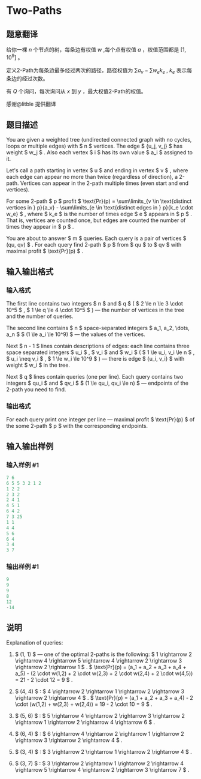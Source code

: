 # Two-Paths

## 题意翻译

给你一棵 $n$ 个节点的树，每条边有权值 $w$ ,每个点有权值 $a$ ，权值范围都是 $[1,10^9]$ 。

定义2-Path为每条边最多经过两次的路径，路径权值为 $\sum a_v-\sum w_e k_e$ , $k_e$ 表示每条边的经过次数。

有 $Q$ 个询问，每次询问从 $x$ 到 $y$ ，最大权值2-Path的权值。

感谢@litble 提供翻译

## 题目描述

You are given a weighted tree (undirected connected graph with no cycles, loops or multiple edges) with $ n $ vertices. The edge $ \{u_j, v_j\} $ has weight $ w_j $ . Also each vertex $ i $ has its own value $ a_i $ assigned to it.

Let's call a path starting in vertex $ u $ and ending in vertex $ v $ , where each edge can appear no more than twice (regardless of direction), a 2-path. Vertices can appear in the 2-path multiple times (even start and end vertices).

For some 2-path $ p $ profit $ \text{Pr}(p) = \sum\limits_{v \in \text{distinct vertices in } p}{a_v} - \sum\limits_{e \in \text{distinct edges in } p}{k_e \cdot w_e} $ , where $ k_e $ is the number of times edge $ e $ appears in $ p $ . That is, vertices are counted once, but edges are counted the number of times they appear in $ p $ .

You are about to answer $ m $ queries. Each query is a pair of vertices $ (qu, qv) $ . For each query find 2-path $ p $ from $ qu $ to $ qv $ with maximal profit $ \text{Pr}(p) $ .

## 输入输出格式

### 输入格式

The first line contains two integers $ n $ and $ q $ ( $ 2 \le n \le 3 \cdot 10^5 $ , $ 1 \le q \le 4 \cdot 10^5 $ ) — the number of vertices in the tree and the number of queries.

The second line contains $ n $ space-separated integers $ a_1, a_2, \dots, a_n $ $ (1 \le a_i \le 10^9) $ — the values of the vertices.

Next $ n - 1 $ lines contain descriptions of edges: each line contains three space separated integers $ u_i $ , $ v_i $ and $ w_i $ ( $ 1 \le u_i, v_i \le n $ , $ u_i \neq v_i $ , $ 1 \le w_i \le 10^9 $ ) — there is edge $ \{u_i, v_i\} $ with weight $ w_i $ in the tree.

Next $ q $ lines contain queries (one per line). Each query contains two integers $ qu_i $ and $ qv_i $ $ (1 \le qu_i, qv_i \le n) $ — endpoints of the 2-path you need to find.

### 输出格式

For each query print one integer per line — maximal profit $ \text{Pr}(p) $ of the some 2-path $ p $ with the corresponding endpoints.

## 输入输出样例

### 输入样例 #1

```cpp
7 6
6 5 5 3 2 1 2
1 2 2
2 3 2
2 4 1
4 5 1
6 4 2
7 3 25
1 1
4 4
5 6
6 4
3 4
3 7

```
### 输出样例 #1

```cpp
9
9
9
8
12
-14

```
## 说明

Explanation of queries:

1. $ (1, 1) $ — one of the optimal 2-paths is the following: $ 1 \rightarrow 2 \rightarrow 4 \rightarrow 5 \rightarrow 4 \rightarrow 2 \rightarrow 3 \rightarrow 2 \rightarrow 1 $ . $ \text{Pr}(p) = (a_1 + a_2 + a_3 + a_4 + a_5) - (2 \cdot w(1,2) + 2 \cdot w(2,3) + 2 \cdot w(2,4) + 2 \cdot w(4,5)) = 21 - 2 \cdot 12 = 9 $ .

2. $ (4, 4) $ : $ 4 \rightarrow 2 \rightarrow 1 \rightarrow 2 \rightarrow 3 \rightarrow 2 \rightarrow 4 $ . $ \text{Pr}(p) = (a_1 + a_2 + a_3 + a_4) - 2 \cdot (w(1,2) + w(2,3) + w(2,4)) = 19 - 2 \cdot 10 = 9 $ .

3. $ (5, 6) $ : $ 5 \rightarrow 4 \rightarrow 2 \rightarrow 3 \rightarrow 2 \rightarrow 1 \rightarrow 2 \rightarrow 4 \rightarrow 6 $ .

4. $ (6, 4) $ : $ 6 \rightarrow 4 \rightarrow 2 \rightarrow 1 \rightarrow 2 \rightarrow 3 \rightarrow 2 \rightarrow 4 $ .

5. $ (3, 4) $ : $ 3 \rightarrow 2 \rightarrow 1 \rightarrow 2 \rightarrow 4 $ .

6. $ (3, 7) $ : $ 3 \rightarrow 2 \rightarrow 1 \rightarrow 2 \rightarrow 4 \rightarrow 5 \rightarrow 4 \rightarrow 2 \rightarrow 3 \rightarrow 7 $ .

